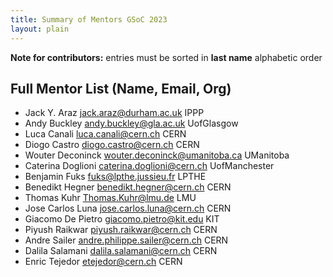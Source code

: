 ```yaml
---
title: Summary of Mentors GSoC 2023
layout: plain
---
```


**Note for contributors:** entries must be sorted in **last name** alphabetic order

## Full Mentor List (Name, Email, Org)
* Jack Y. Araz [jack.araz@durham.ac.uk](mailto:jack.araz@durham.ac.uk) IPPP
* Andy Buckley [andy.buckley@gla.ac.uk](mailto:andy.buckley@gla.ac.uk) UofGlasgow
* Luca Canali [luca.canali@cern.ch](mailto:luca.canali@cern.ch) CERN
* Diogo Castro [diogo.castro@cern.ch](mailto:diogo.castro@cern.ch) CERN
* Wouter Deconinck [wouter.deconinck@umanitoba.ca](mailto:wouter.deconinck@umanitoba.ca) UManitoba
* Caterina Doglioni [caterina.doglioni@cern.ch](mailto:caterina.doglioni@cern.ch) UofManchester
* Benjamin Fuks [fuks@lpthe.jussieu.fr](mailto:fuks@lpthe.jussieu.fr) LPTHE
* Benedikt Hegner [benedikt.hegner@cern.ch](mailto:benedikt.hegner@cern.ch) CERN
* Thomas Kuhr [Thomas.Kuhr@lmu.de](mailto:Thomas.Kuhr@lmu.de) LMU
* Jose Carlos Luna [jose.carlos.luna@cern.ch](mailto:jose.carlos.luna@cern.ch) CERN
* Giacomo De Pietro [giacomo.pietro@kit.edu](mailto:giacomo.pietro@kit.edu) KIT
* Piyush Raikwar [piyush.raikwar@cern.ch](mailto:piyush.raikwar@cern.ch) CERN
* Andre Sailer [andre.philippe.sailer@cern.ch](mailto:andre.philippe.sailer@cern.ch) CERN
* Dalila Salamani [dalila.salamani@cern.ch](mailto:dalila.salamani@cern.ch) CERN
* Enric Tejedor [etejedor@cern.ch](mailto:etejedor@cern.ch) CERN

